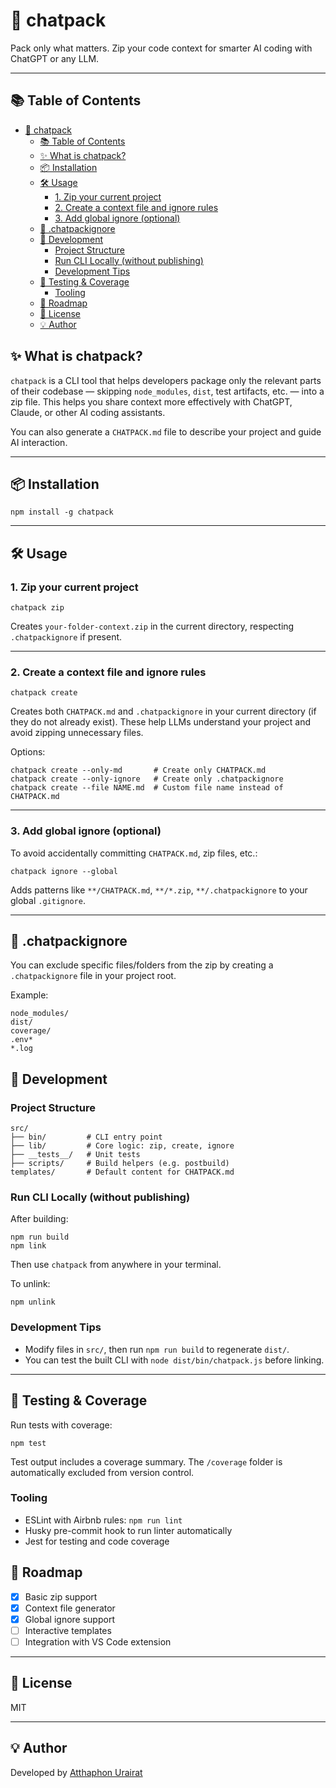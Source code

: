 # 🧠 chatpack


Pack only what matters. Zip your code context for smarter AI coding with ChatGPT or any LLM.

---

## 📚 Table of Contents

- [🧠 chatpack](#-chatpack)
  - [📚 Table of Contents](#-table-of-contents)
  - [✨ What is chatpack?](#-what-is-chatpack)
  - [📦 Installation](#-installation)
  - [🛠️ Usage](#️-usage)
    - [1. Zip your current project](#1-zip-your-current-project)
    - [2. Create a context file and ignore rules](#2-create-a-context-file-and-ignore-rules)
    - [3. Add global ignore (optional)](#3-add-global-ignore-optional)
  - [📁 .chatpackignore](#-chatpackignore)
  - [🧰 Development](#-development)
    - [Project Structure](#project-structure)
    - [Run CLI Locally (without publishing)](#run-cli-locally-without-publishing)
    - [Development Tips](#development-tips)
  - [🧪 Testing \& Coverage](#-testing--coverage)
    - [Tooling](#tooling)
  - [🧪 Roadmap](#-roadmap)
  - [📝 License](#-license)
  - [💡 Author](#-author)

## ✨ What is chatpack?

`chatpack` is a CLI tool that helps developers package only the relevant parts of their codebase — skipping `node_modules`, `dist`, test artifacts, etc. — into a zip file. This helps you share context more effectively with ChatGPT, Claude, or other AI coding assistants.

You can also generate a `CHATPACK.md` file to describe your project and guide AI interaction.

---

## 📦 Installation

```
npm install -g chatpack
```

---

## 🛠️ Usage

### 1. Zip your current project

```
chatpack zip
```

Creates `your-folder-context.zip` in the current directory, respecting `.chatpackignore` if present.

---

### 2. Create a context file and ignore rules

```
chatpack create
```

Creates both `CHATPACK.md` and `.chatpackignore` in your current directory (if they do not already exist). These help LLMs understand your project and avoid zipping unnecessary files.

Options:

```
chatpack create --only-md       # Create only CHATPACK.md
chatpack create --only-ignore   # Create only .chatpackignore
chatpack create --file NAME.md  # Custom file name instead of CHATPACK.md
```

---

### 3. Add global ignore (optional)

To avoid accidentally committing `CHATPACK.md`, zip files, etc.:

```
chatpack ignore --global
```

Adds patterns like `**/CHATPACK.md`, `**/*.zip`, `**/.chatpackignore` to your global `.gitignore`.

---

## 📁 .chatpackignore

You can exclude specific files/folders from the zip by creating a `.chatpackignore` file in your project root.

Example:

```
node_modules/
dist/
coverage/
.env*
*.log
```

## 🧰 Development

### Project Structure

```
src/
├── bin/         # CLI entry point
├── lib/         # Core logic: zip, create, ignore
├── __tests__/   # Unit tests
├── scripts/     # Build helpers (e.g. postbuild)
templates/       # Default content for CHATPACK.md
```

### Run CLI Locally (without publishing)

After building:
```
npm run build
npm link
```

Then use `chatpack` from anywhere in your terminal.

To unlink:
```
npm unlink
```

### Development Tips

- Modify files in `src/`, then run `npm run build` to regenerate `dist/`.
- You can test the built CLI with `node dist/bin/chatpack.js` before linking.

---

## 🧪 Testing & Coverage

Run tests with coverage:

```
npm test
```

Test output includes a coverage summary. The `/coverage` folder is automatically excluded from version control.


### Tooling

- ESLint with Airbnb rules: `npm run lint`
- Husky pre-commit hook to run linter automatically
- Jest for testing and code coverage

## 🧪 Roadmap

- [x] Basic zip support
- [x] Context file generator
- [x] Global ignore support
- [ ] Interactive templates
- [ ] Integration with VS Code extension

---

## 📝 License

MIT

---

## 💡 Author

Developed by [Atthaphon Urairat](https://github.com/uatthaphon)